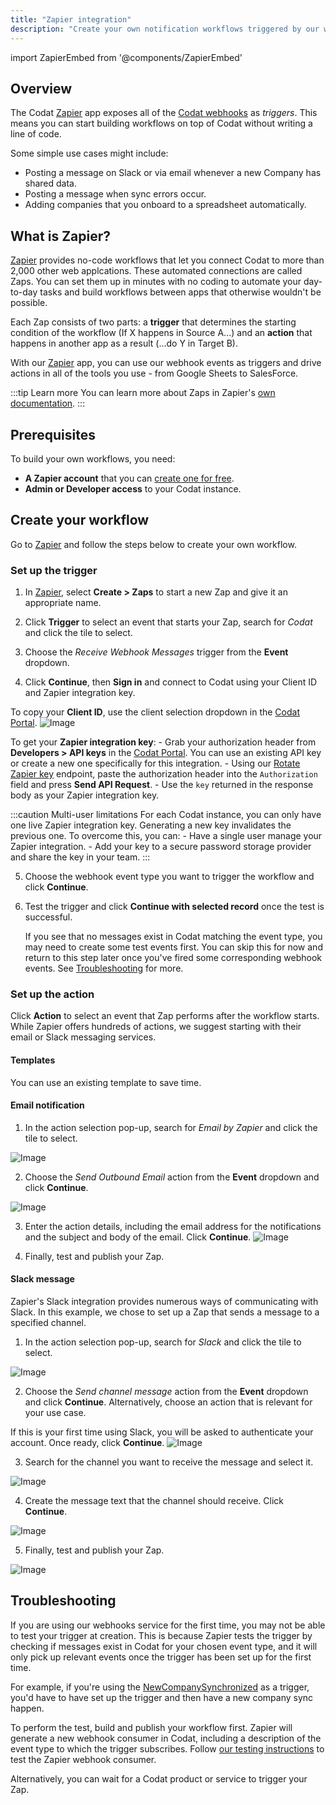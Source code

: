 ```yaml
---
title: "Zapier integration"
description: "Create your own notification workflows triggered by our webhooks"
---
```


import ZapierEmbed from '@components/ZapierEmbed'

## Overview

The Codat [Zapier](https://zapier.com/apps/Codat/integrations) app exposes all of the [Codat webhooks](/using-the-api/webhooks/event-types) as *triggers*. This means you can start building workflows on top of Codat without writing a line of code.

Some simple use cases might include:
- Posting a message on Slack or via email whenever a new Company has shared data.
- Posting a message when sync errors occur.
- Adding companies that you onboard to a spreadsheet automatically.

## What is Zapier?

[Zapier](https://zapier.com/apps/Codat/integrations) provides no-code workflows that let you connect Codat to more than 2,000 other web applcations. These automated connections are called Zaps. You can set them up in minutes with no coding to automate your day-to-day tasks and build workflows between apps that otherwise wouldn't be possible.

Each Zap consists of two parts: a **trigger** that determines the starting condition of the workflow (If X happens in Source A...) and an **action** that happens in another app as a result (...do Y in Target B).

With our [Zapier](https://zapier.com/apps/Codat/integrations) app, you can use our webhook events as triggers and drive actions in all of the tools you use - from Google Sheets to SalesForce.

:::tip Learn more
You can learn more about Zaps in Zapier's [own documentation](https://zapier.com/apps/email/integrations/triggerapp?utm_source=codat-docs).
:::

## Prerequisites

To build your own workflows, you need:

- **A Zapier account** that you can [create one for free](https://zapier.com/sign-up).
- **Admin or Developer access** to your Codat instance.

## Create your workflow

Go to [Zapier](https://zapier.com/app/zaps) and follow the steps below to create your own workflow. 

### Set up the trigger

1. In [Zapier](https://zapier.com/app/zaps), select **Create > Zaps** to start a new Zap and give it an appropriate name.

2. Click **Trigger** to select an event that starts your Zap, search for _Codat_ and click the tile to select.

3. Choose the _Receive Webhook Messages_ trigger from the **Event** dropdown. 

4. Click **Continue**, then **Sign in** and connect to Codat using your Client ID and Zapier integration key.

  To copy your **Client ID**, use the client selection dropdown in the [Codat Portal](https://app.codat.io/).
  ![Image](/img/use-the-api/webhooks-zapier-integration-client-selector.png)

  To get your **Zapier integration key**:
    - Grab your authorization header from **Developers > API keys** in the [Codat Portal](https://app.codat.io/). You can use an existing API key or create a new one specifically for this integration.
    - Using our [Rotate Zapier key](https://docs.codat.io/platform-api#/operations/rotate-zapier-key) endpoint, paste the authorization header into the `Authorization` field and press **Send API Request**.
    - Use the `key` returned in the response body as your Zapier integration key.

  :::caution Multi-user limitations
  For each Codat instance, you can only have one live Zapier integration key. Generating a new key invalidates the previous one. To overcome this, you can: 
    - Have a single user manage your Zapier integration.
    - Add your key to a secure password storage provider and share the key in your team. 
  :::

5. Choose the webhook event type you want to trigger the workflow and click **Continue**.

6. Test the trigger and click **Continue with selected record** once the test is successful.
   
   If you see that no messages exist in Codat matching the event type, you may need to create some test events first. You can skip this for now and return to this step later once you've fired some corresponding webhook events. See [Troubleshooting](#troubleshooting) for more.

### Set up the action

Click **Action** to select an event that Zap performs after the workflow starts. While Zapier offers hundreds of actions, we suggest starting with their email or Slack messaging services.

#### Templates

You can use an existing template to save time.

<ZapierEmbed/>

#### Email notification

1. In the action selection pop-up, search for _Email by Zapier_ and click the tile to select.

  ![Image](/img/use-the-api/webhooks-zapier-integration-email-by-zapier.png)

2. Choose the _Send Outbound Email_ action from the **Event** dropdown and click **Continue**.

  ![Image](/img/use-the-api/webhooks-zapier-integration-send-outbound-email.png)

3. Enter the action details, including the email address for the notifications and the subject and body of the email. Click **Continue**.
  ![Image](/img/use-the-api/webhooks-zapier-integration-construct-email.png)

4. Finally, test and publish your Zap.

#### Slack message

Zapier's Slack integration provides numerous ways of communicating with Slack. In this example, we chose to set up a Zap that sends a message to a specified channel. 

1. In the action selection pop-up, search for _Slack_ and click the tile to select.

  ![Image](/img/use-the-api/webhooks-zapier-integration-slack.png)

2. Choose the _Send channel message_ action from the **Event** dropdown and click **Continue**. Alternatively, choose an action that is relevant for your use case.

  If this is your first time using Slack, you will be asked to authenticate your account. Once ready, click **Continue**. 
  ![Image](/img/use-the-api/webhooks-zapier-integration-slack-select-event.png)

3. Search for the channel you want to receive the message and select it.

  ![Image](/img/use-the-api/webhooks-zapier-integration-slack-select-channel.png)

4. Create the message text that the channel should receive. Click **Continue**.

  ![Image](/img/use-the-api/webhooks-zapier-integration-slack-construct-message.png)

5. Finally, test and publish your Zap.

  ![Image](/img/use-the-api/webhooks-zapier-integration-slack-published-message.png)

## Troubleshooting

If you are using our webhooks service for the first time, you may not be able to test your trigger at creation. This is because Zapier tests the trigger by checking if messages exist in Codat for your chosen event type, and it will only pick up relevant events once the trigger has been set up for the first time. 

For example, if you're using the [NewCompanySynchronized](/using-the-api/webhooks/event-types) as a trigger, you'd have to have set up the trigger and then have a new company sync happen.

To perform the test, build and publish your workflow first. Zapier will generate a new webhook consumer in Codat, including a description of the event type to which the trigger subscribes. Follow [our testing instructions](/using-the-api/webhooks/create-consumer#test-a-webhook-consumer) to test the Zapier webhook consumer.

Alternatively, you can wait for a Codat product or service to trigger your Zap.
